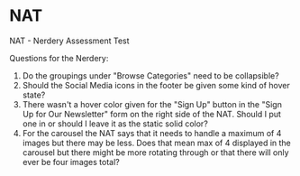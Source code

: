 NAT
===

NAT - Nerdery Assessment Test

Questions for the Nerdery:
1. Do the groupings under "Browse Categories" need to be collapsible?
2. Should the Social Media icons in the footer be given some kind of hover state?
3. There wasn't a hover color given for the "Sign Up" button in the "Sign Up for Our Newsletter" form on the right side of the NAT. Should I put one in or should I leave it as the static solid color?
4. For the carousel the NAT says that it needs to handle a maximum of 4 images but there may be less. Does that mean max of 4 displayed in the carousel but there might be more rotating through or that there will only ever be four images total?
